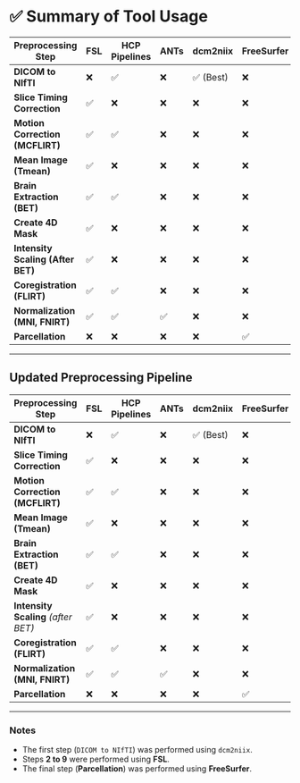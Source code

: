 # ✅ Summary of Tool Usage

| Preprocessing Step                               | FSL       | HCP Pipelines | ANTs     | dcm2niix | FreeSurfer | Implemented | Tool Used                |
|--------------------------------------------------|-----------|--------------|----------|----------|------------|-------------|--------------------------|
| **DICOM to NIfTI**                               | ❌        | ✅           | ❌       | ✅ (Best) | ❌         | ✅         | `dcm2niix`             |
| **Slice Timing Correction**                      | ✅        | ❌           | ❌       | ❌        | ❌         | ✅         | `slicetimer`            |
| **Motion Correction (MCFLIRT)**                  | ✅        | ✅           | ❌       | ❌        | ❌         | ✅         | `mcflirt`               |
| **Mean Image (Tmean)**                           | ✅        | ❌           | ❌       | ❌        | ❌         | ✅         | `fslmaths -Tmean`       |
| **Brain Extraction (BET)**                       | ✅        | ✅           | ❌       | ❌        | ❌         | ✅         | `bet`                   |
| **Create 4D Mask**                               | ✅        | ❌           | ❌       | ❌        | ❌         | ✅         | `fslmaths -bin`         |
| **Intensity Scaling (After BET)**                | ✅        | ❌           | ❌       | ❌        | ❌         | ✅         | `fslmaths -ing`         |
| **Coregistration (FLIRT)**                       | ✅        | ✅           | ❌       | ❌        | ❌         | ✅         | `flirt`                 |
| **Normalization (MNI, FNIRT)**                   | ✅        | ✅           | ✅       | ❌        | ❌         | ✅         | `fnirt`                 |
| **Parcellation**                                 | ❌        | ❌           | ❌       | ❌        | ✅         | ✅         | `Freesurfer`            |

---

## Updated Preprocessing Pipeline

| **Preprocessing Step**                                  | **FSL** | **HCP Pipelines** | **ANTs** | **dcm2niix** | **FreeSurfer** | **Implemented** | **Tool Used**          |
|---------------------------------------------------------|---------|-------------------|----------|--------------|---------------|----------------|------------------------|
| **DICOM to NIfTI**                                      | ❌      | ✅                 | ❌       | ✅ (Best)    | ❌            | ✅              | `dcm2niix`             |
| **Slice Timing Correction**                             | ✅      | ❌                 | ❌       | ❌          | ❌            | ✅              | `slicetimer`           |
| **Motion Correction (MCFLIRT)**                         | ✅      | ✅                 | ❌       | ❌          | ❌            | ✅              | `mcflirt`              |
| **Mean Image (Tmean)**                                  | ✅      | ❌                 | ❌       | ❌          | ❌            | ✅              | `fslmaths -Tmean`      |
| **Brain Extraction (BET)**                              | ✅      | ✅                 | ❌       | ❌          | ❌            | ✅              | `bet`                  |
| **Create 4D Mask**                                      | ✅      | ❌                 | ❌       | ❌          | ❌            | ✅              | `fslmaths -bin`        |
| **Intensity Scaling** *(after BET)*                     | ✅      | ❌                 | ❌       | ❌          | ❌            | ✅              | `fslmaths -ing`        |
| **Coregistration (FLIRT)**                              | ✅      | ✅                 | ❌       | ❌          | ❌            | ✅              | `flirt`                |
| **Normalization (MNI, FNIRT)**                          | ✅      | ✅                 | ✅       | ❌          | ❌            | ✅              | `fnirt`                |
| **Parcellation**                                        | ❌      | ❌                 | ❌       | ❌          | ✅            | ✅              | `Freesurfer`           |

---

### Notes
- The first step (`DICOM to NIfTI`) was performed using `dcm2niix`.
- Steps **2 to 9** were performed using **FSL**.
- The final step (**Parcellation**) was performed using **FreeSurfer**.
